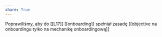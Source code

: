 ```yaml
---
share: True
---
```

Poprawiliśmy, aby do [[L17]] [[onboarding]] spełniał zasadę [[objective na onboardingu tylko na mechanikę onboardingową]]